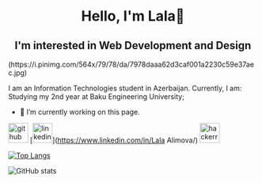 <h1  align="center">Hello, I'm Lala👋</h1> 
<h2  align="center">I'm interested in Web Development and Design</h2>
(https://i.pinimg.com/564x/79/78/da/7978daaa62d3caf001a2230c59e37aec.jpg)

I am an Information Technologies student in Azerbaijan. Currently, I am:
Studying my 2nd year at Baku Engineering University;



- 🔭 I’m currently working on this page. 


[<img src='https://cdn.jsdelivr.net/npm/simple-icons@3.0.1/icons/github.svg' alt='github' height='40'>](https://github.com/lalaholmesss)  [<img src='https://cdn.jsdelivr.net/npm/simple-icons@3.0.1/icons/linkedin.svg' alt='linkedin' height='40'>](https://www.linkedin.com/in/Lala Alimova/)  [<img src='https://cdn.jsdelivr.net/npm/simple-icons@3.0.1/icons/hackerrank.svg' alt='hackerrank' height='40'>](https://www.hackerrank.com/profile/lalaholmesart00)  

[![Top Langs](https://github-readme-stats.vercel.app/api/top-langs/?username=lalaholmesss)](https://github.com/anuraghazra/github-readme-stats)

![GitHub stats](https://github-readme-stats.vercel.app/api?username=lalaholmesss&show_icons=true)  

